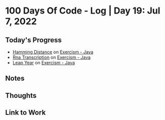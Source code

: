 # 100 Days Of Code - Log | Day 19: Jul 7, 2022

## Today's Progress

* [Hamming Distance][3] on [Exercism - Java][2]
* [Rna Transcription][4] on [Exercism - Java][2]
* [Leap Year][5] on [Exercism - Java][2]

## Notes

## Thoughts

## Link to Work

  [1]: https://exercism.org/profiles/sampada-dubey
  [2]: https://exercism.org/tracks/java/exercises
  [3]: https://exercism.org/tracks/java/exercises/hamming
  [4]: https://exercism.org/tracks/java/exercises/rna-transcription
  [5]: https://exercism.org/tracks/java/exercises/leap
